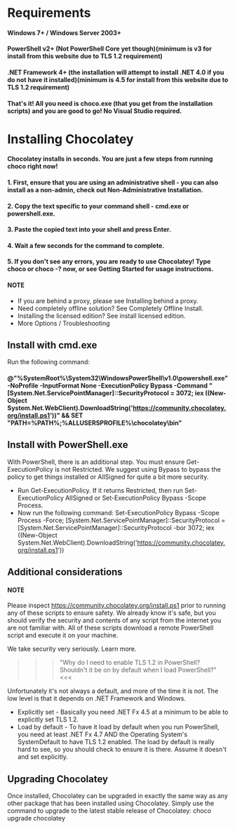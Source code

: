 # Requirements

#### Windows 7+ / Windows Server 2003+
#### PowerShell v2+ (Not PowerShell Core yet though)(minimum is v3 for install from this website due to TLS 1.2 requirement)
#### .NET Framework 4+ (the installation will attempt to install .NET 4.0 if you do not have it installed)(minimum is 4.5 for install from this website due to TLS 1.2 requirement)
#### That's it! All you need is choco.exe (that you get from the installation scripts) and you are good to go! No Visual Studio required.

# Installing Chocolatey

#### Chocolatey installs in seconds. You are just a few steps from running choco right now!

#### 1. First, ensure that you are using an administrative shell - you can also install as a non-admin, check out Non-Administrative Installation.
#### 2. Copy the text specific to your command shell - cmd.exe or powershell.exe.
#### 3. Paste the copied text into your shell and press Enter.
#### 4. Wait a few seconds for the command to complete.
#### 5. If you don't see any errors, you are ready to use Chocolatey! Type choco or choco -? now, or see Getting Started for usage instructions.


#### NOTE                                                                                                                                
- If you are behind a proxy, please see Installing behind a proxy.  
- Need completely offline solution? See Completely Offline Install. 
- Installing the licensed edition? See install licensed edition.    
- More Options / Troubleshooting                                    


## Install with cmd.exe                                              
 Run the following command:                                        

#### @"%SystemRoot%\System32\WindowsPowerShell\v1.0\powershell.exe" -NoProfile -InputFormat None -ExecutionPolicy Bypass -Command "[System.Net.ServicePointManager]::SecurityProtocol = 3072; iex ((New-Object System.Net.WebClient).DownloadString('https://community.chocolatey.org/install.ps1'))" && SET "PATH=%PATH%;%ALLUSERSPROFILE%\chocolatey\bin"


## Install with PowerShell.exe
With PowerShell, there is an additional step. You must ensure Get-ExecutionPolicy is not Restricted. We suggest using Bypass to bypass the policy to get things installed or AllSigned for quite a bit more security.

- Run Get-ExecutionPolicy. If it returns Restricted, then run Set-ExecutionPolicy AllSigned or Set-ExecutionPolicy Bypass -Scope Process.
- Now run the following command:
Set-ExecutionPolicy Bypass -Scope Process -Force; [System.Net.ServicePointManager]::SecurityProtocol = [System.Net.ServicePointManager]::SecurityProtocol -bor 3072; iex ((New-Object System.Net.WebClient).DownloadString('https://community.chocolatey.org/install.ps1'))

## Additional considerations
#### NOTE
Please inspect https://community.chocolatey.org/install.ps1 prior to running any of these scripts to ensure safety. We already know it's safe, but you should verify the security and contents of any script from the internet you are not familiar with. All of these scripts download a remote PowerShell script and execute it on your machine.

We take security very seriously. Learn more.

>>>"Why do I need to enable TLS 1.2 in PowerShell? Shouldn't it be on by default when I load PowerShell?"<<<

Unfortunately it's not always a default, and more of the time it is not. The low level is that it depends on .NET Framework and Windows.
- Explicitly set - Basically you need .NET Fx 4.5 at a minimum to be able to explicitly set TLS 1.2.
- Load by default - To have it load by default when you run PowerShell, you need at least .NET Fx 4.7 AND the Operating System's SystemDefault to have TLS 1.2 enabled.
The load by default is really hard to see, so you should check to ensure it is there. Assume it doesn't and set explicitly.

## Upgrading Chocolatey
Once installed, Chocolatey can be upgraded in exactly the same way as any other package that has been installed using Chocolatey. Simply use the command to upgrade to the latest stable release of Chocolatey:
choco upgrade chocolatey
